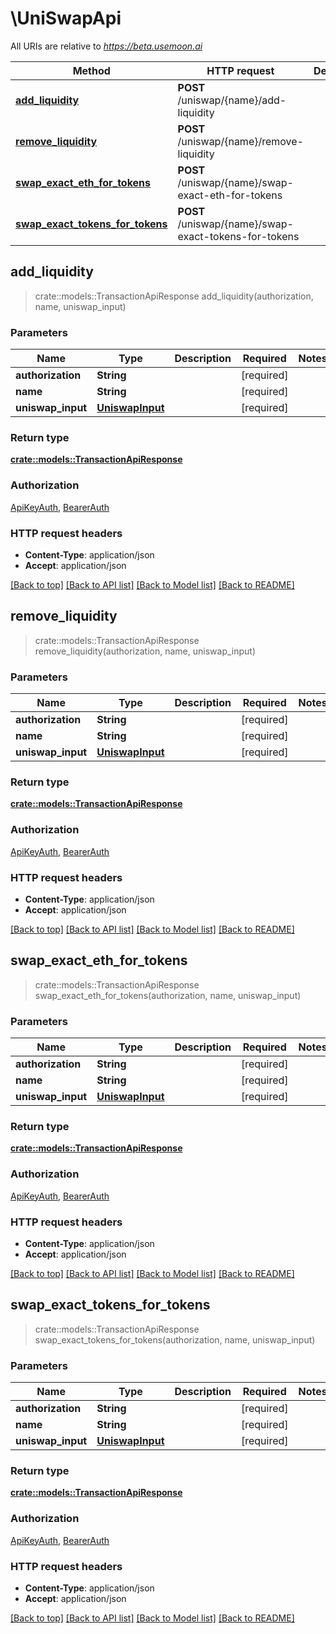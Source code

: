 # \UniSwapApi

All URIs are relative to _https://beta.usemoon.ai_

| Method                                                                                 | HTTP request                                          | Description |
| -------------------------------------------------------------------------------------- | ----------------------------------------------------- | ----------- |
| [**add\_liquidity**](UniSwapApi.md#add\_liquidity)                                     | **POST** /uniswap/{name}/add-liquidity                |             |
| [**remove\_liquidity**](UniSwapApi.md#remove\_liquidity)                               | **POST** /uniswap/{name}/remove-liquidity             |             |
| [**swap\_exact\_eth\_for\_tokens**](UniSwapApi.md#swap\_exact\_eth\_for\_tokens)       | **POST** /uniswap/{name}/swap-exact-eth-for-tokens    |             |
| [**swap\_exact\_tokens\_for\_tokens**](UniSwapApi.md#swap\_exact\_tokens\_for\_tokens) | **POST** /uniswap/{name}/swap-exact-tokens-for-tokens |             |

## add\_liquidity

> crate::models::TransactionApiResponse add\_liquidity(authorization, name, uniswap\_input)

### Parameters

| Name               | Type                                | Description | Required    | Notes |
| ------------------ | ----------------------------------- | ----------- | ----------- | ----- |
| **authorization**  | **String**                          |             | \[required] |       |
| **name**           | **String**                          |             | \[required] |       |
| **uniswap\_input** | [**UniswapInput**](UniswapInput.md) |             | \[required] |       |

### Return type

[**crate::models::TransactionApiResponse**](docs/TransactionAPIResponse.md)

### Authorization

[ApiKeyAuth](./#ApiKeyAuth), [BearerAuth](./#BearerAuth)

### HTTP request headers

* **Content-Type**: application/json
* **Accept**: application/json

[\[Back to top\]](UniSwapApi.md) [\[Back to API list\]](./#documentation-for-api-endpoints) [\[Back to Model list\]](./#documentation-for-models) [\[Back to README\]](./)

## remove\_liquidity

> crate::models::TransactionApiResponse remove\_liquidity(authorization, name, uniswap\_input)

### Parameters

| Name               | Type                                | Description | Required    | Notes |
| ------------------ | ----------------------------------- | ----------- | ----------- | ----- |
| **authorization**  | **String**                          |             | \[required] |       |
| **name**           | **String**                          |             | \[required] |       |
| **uniswap\_input** | [**UniswapInput**](UniswapInput.md) |             | \[required] |       |

### Return type

[**crate::models::TransactionApiResponse**](docs/TransactionAPIResponse.md)

### Authorization

[ApiKeyAuth](./#ApiKeyAuth), [BearerAuth](./#BearerAuth)

### HTTP request headers

* **Content-Type**: application/json
* **Accept**: application/json

[\[Back to top\]](UniSwapApi.md) [\[Back to API list\]](./#documentation-for-api-endpoints) [\[Back to Model list\]](./#documentation-for-models) [\[Back to README\]](./)

## swap\_exact\_eth\_for\_tokens

> crate::models::TransactionApiResponse swap\_exact\_eth\_for\_tokens(authorization, name, uniswap\_input)

### Parameters

| Name               | Type                                | Description | Required    | Notes |
| ------------------ | ----------------------------------- | ----------- | ----------- | ----- |
| **authorization**  | **String**                          |             | \[required] |       |
| **name**           | **String**                          |             | \[required] |       |
| **uniswap\_input** | [**UniswapInput**](UniswapInput.md) |             | \[required] |       |

### Return type

[**crate::models::TransactionApiResponse**](docs/TransactionAPIResponse.md)

### Authorization

[ApiKeyAuth](./#ApiKeyAuth), [BearerAuth](./#BearerAuth)

### HTTP request headers

* **Content-Type**: application/json
* **Accept**: application/json

[\[Back to top\]](UniSwapApi.md) [\[Back to API list\]](./#documentation-for-api-endpoints) [\[Back to Model list\]](./#documentation-for-models) [\[Back to README\]](./)

## swap\_exact\_tokens\_for\_tokens

> crate::models::TransactionApiResponse swap\_exact\_tokens\_for\_tokens(authorization, name, uniswap\_input)

### Parameters

| Name               | Type                                | Description | Required    | Notes |
| ------------------ | ----------------------------------- | ----------- | ----------- | ----- |
| **authorization**  | **String**                          |             | \[required] |       |
| **name**           | **String**                          |             | \[required] |       |
| **uniswap\_input** | [**UniswapInput**](UniswapInput.md) |             | \[required] |       |

### Return type

[**crate::models::TransactionApiResponse**](docs/TransactionAPIResponse.md)

### Authorization

[ApiKeyAuth](./#ApiKeyAuth), [BearerAuth](./#BearerAuth)

### HTTP request headers

* **Content-Type**: application/json
* **Accept**: application/json

[\[Back to top\]](UniSwapApi.md) [\[Back to API list\]](./#documentation-for-api-endpoints) [\[Back to Model list\]](./#documentation-for-models) [\[Back to README\]](./)
